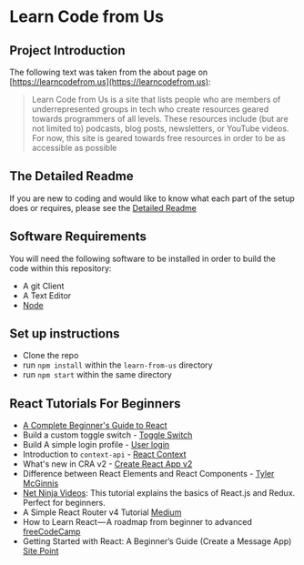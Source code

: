 # Learn Code from Us

## Project Introduction

The following text was taken from the about page on [https://learncodefrom.us](https://learncodefrom.us):

> Learn Code from Us is a site that lists people who are members of underrepresented groups in tech who create resources geared towards programmers of all levels. These resources include (but are not limited to) podcasts, blog posts, newsletters, or YouTube videos. For now, this site is geared towards free resources in order to be as accessible as possible

## The Detailed Readme

If you are new to coding and would like to know what each part of the setup does or requires, please see the [Detailed Readme](DetailedReadme.md)

## Software Requirements

You will need the following software to be installed in order to build the code within this repository:

- A git Client
- A Text Editor
- [Node](https://nodejs.org/en/)

## Set up instructions

- Clone the repo
- run `npm install` within the `learn-from-us` directory
- run `npm start` within the same directory

## React Tutorials For Beginners

- [A Complete Beginner's Guide to React](https://dev.to/aspittel/a-complete-beginners-guide-to-react-2cl6)
- Build a custom toggle switch - [Toggle Switch](https://scotch.io/tutorials/build-a-custom-toggle-switch-with-react)
- Build A simple login profile - [User login](https://scotch.io/tutorials/build-your-first-app-with-reacts-context-api)
- Introduction to `context-api` - [React Context](https://hackernoon.com/how-to-get-started-with-the-react-context-api-ccc41728fa59)
- What's new in CRA v2 - [Create React App v2](https://scotch.io/tutorials/whats-new-in-create-react-app-2)
- Difference between React Elements and React Components - [Tyler McGinnis](https://tylermcginnis.com/react-elements-vs-react-components/)
- [Net Ninja Videos](https://www.youtube.com/playlist?list=PL4cUxeGkcC9ij8CfkAY2RAGb-tmkNwQHG): This tutorial explains the basics of React.js and Redux. Perfect for beginners.
- A Simple React Router v4 Tutorial [Medium](https://medium.com/@pshrmn/a-simple-react-router-v4-tutorial-7f23ff27adf)
- How to Learn React — A roadmap from beginner to advanced [freeCodeCamp](https://medium.freecodecamp.org/learning-react-roadmap-from-scratch-to-advanced-bff7735531b6)
- Getting Started with React: A Beginner’s Guide (Create a Message App) [Site Point](https://www.sitepoint.com/getting-started-react-beginners-guide/)
